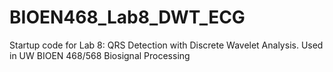 # BIOEN468_Lab8_DWT_ECG
Startup code for Lab 8: QRS Detection with Discrete Wavelet Analysis. Used in UW BIOEN 468/568 Biosignal Processing
